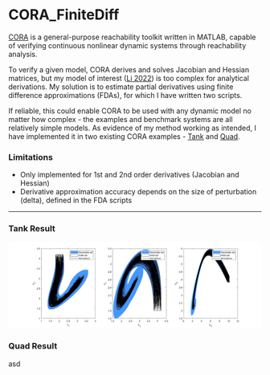 # CORA_FiniteDiff

[CORA](https://github.com/TUMcps/CORA) is a general-purpose reachability toolkit written in MATLAB, capable of verifying continuous nonlinear dynamic systems through reachability analysis.

To verify a given model, CORA derives and solves Jacobian and Hessian matrices, but my model of interest ([Li 2022](https://doi.org/10.1017/jfm.2022.89)) is too complex for analytical derivations. My solution is to estimate partial derivatives using finite difference approximations (FDAs), for which I have written two scripts.

If reliable, this could enable CORA to be used with any dynamic model no matter how complex - the examples and benchmark systems are all relatively simple models. As evidence of my method working as intended, I have implemented it in two existing CORA examples - [Tank](https://github.com/TUMcps/CORA/blob/master/examples/contDynamics/nonlinearSys/example_nonlinear_reach_01_tank.m) and [Quad](https://github.com/TUMcps/CORA/blob/master/examples/contDynamics/neurNetContrSys/benchmark_neuralNet_reach_09_QUAD.m).

### Limitations

* Only implemented for 1st and 2nd order derivatives (Jacobian and Hessian)
* Derivative approximation accuracy depends on the size of perturbation (delta), defined in the FDA scripts

<hr style="height: 1px;">

### Tank Result

<img src="https://github.com/ckessler2/CORA_FiniteDiff/blob/main/CORA_FiniteDiff_Tank.jpg">

### Quad Result

asd
